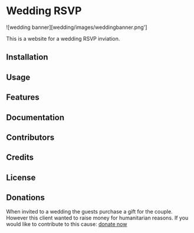 # Wedding RSVP

![wedding banner][wedding/images/weddingbanner.png']

This is a website for a wedding RSVP inviation. 

## Installation

## Usage

## Features

## Documentation 

## Contributors

## Credits

## License



## Donations

When invited to a wedding the guests purchase a gift for the couple. However this client wanted to raise money for humanitarian reasons. If you would like to contribute to this cause: [donate now](https://donatenow.com)
